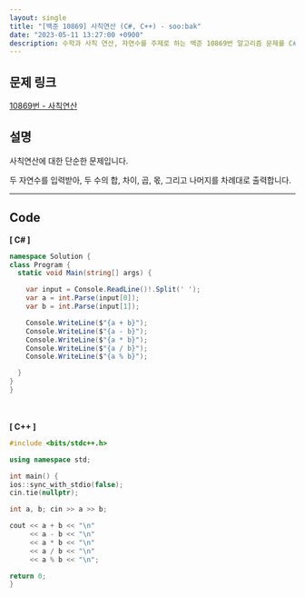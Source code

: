 ```yaml
---
layout: single
title: "[백준 10869] 사칙연산 (C#, C++) - soo:bak"
date: "2023-05-11 13:27:00 +0900"
description: 수학과 사칙 연산, 자연수를 주제로 하는 백준 10869번 알고리즘 문제를 C# 과 C++ 로 풀이 및 해설
---
```


## 문제 링크
  [10869번 - 사칙연산](https://www.acmicpc.net/problem/10869)

## 설명
사칙연산에 대한 단순한 문제입니다. <br>

두 자연수를 입력받아, 두 수의 합, 차이, 곱, 몫, 그리고 나머지를 차례대로 출력합니다. <br>

- - -

## Code
<b>[ C# ] </b>
<br>

  ```c#
namespace Solution {
  class Program {
    static void Main(string[] args) {

      var input = Console.ReadLine()!.Split(' ');
      var a = int.Parse(input[0]);
      var b = int.Parse(input[1]);

      Console.WriteLine($"{a + b}");
      Console.WriteLine($"{a - b}");
      Console.WriteLine($"{a * b}");
      Console.WriteLine($"{a / b}");
      Console.WriteLine($"{a % b}");

    }
  }
}
  ```
<br><br>
<b>[ C++ ] </b>
<br>

  ```c++
#include <bits/stdc++.h>

using namespace std;

int main() {
  ios::sync_with_stdio(false);
  cin.tie(nullptr);

  int a, b; cin >> a >> b;

  cout << a + b << "\n"
       << a - b << "\n"
       << a * b << "\n"
       << a / b << "\n"
       << a % b << "\n";

  return 0;
}
  ```
